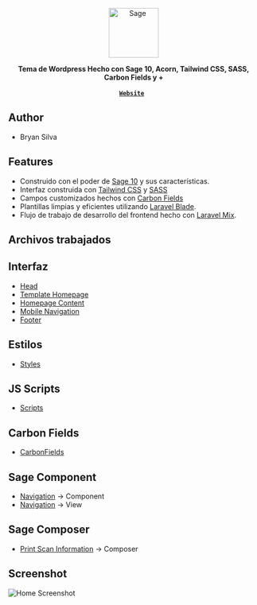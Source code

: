 <p align="center">
  <a href="https://roots.io/sage/">
    <img alt="Sage" src="https://printscan.sagedevelopment.tech/wp-content/themes/printscan/public/images/footer-logo.svg" height="100">
  </a>
</p>

<p align="center">
  <strong>Tema de Wordpress Hecho con Sage 10, Acorn, Tailwind CSS, SASS, Carbon Fields y +</strong>
</p>

<p align="center">
  <a href="https://printscan.sagedevelopment.tech/" target="_blank"><strong><code>Website</code></strong></a> &nbsp;
</p>

## Author
- Bryan Silva

## Features

- Construido con el poder de [Sage 10](https://roots.io/sage/) y sus características.
- Interfaz construida con [Tailwind CSS](https://tailwindcss.com/) y [SASS](https://sass-lang.com/)
- Campos customizados hechos con [Carbon Fields](https://carbonfields.net/)
- Plantillas limpias y eficientes utilizando [Laravel Blade](https://laravel.com/docs/master/blade).
- Flujo de trabajo de desarrollo del frontend hecho con [Laravel Mix](https://laravel-mix.com/).

## Archivos trabajados

## Interfaz
- [Head](https://github.com/bryan2811/printscan/blob/master/resources/views/head.blade.php)
- [Template Homepage](https://github.com/bryan2811/printscan/blob/master/resources/views/template-homepage.blade.php)
- [Homepage Content](https://github.com/bryan2811/printscan/blob/master/resources/views/sections/homepage-content.blade.php)
- [Mobile Navigation](https://github.com/bryan2811/printscan/blob/master/resources/views/sections/mobile-navigation.blade.php)
- [Footer](https://github.com/bryan2811/printscan/blob/master/resources/views/sections/footer.blade.php)

## Estilos
- [Styles](https://github.com/bryan2811/printscan/tree/master/resources/styles)

## JS Scripts
- [Scripts](https://github.com/bryan2811/printscan/tree/master/resources/scripts)

## Carbon Fields
- [CarbonFields](https://github.com/bryan2811/printscan/blob/master/app/Hooks/CarbonFields.php)

## Sage Component
- [Navigation](https://github.com/bryan2811/printscan/blob/master/app/View/Components/Navigation.php) -> Component
- [Navigation](https://github.com/bryan2811/printscan/blob/master/resources/views/components/navigation.blade.php) -> View

## Sage Composer
- [Print Scan Information](https://github.com/bryan2811/printscan/blob/master/app/View/Composers/PrintScanInformation.php) -> Composer

## Screenshot

![Home Screenshot](https://printscan.sagedevelopment.tech/wp-content/uploads/2022/11/home.png)
